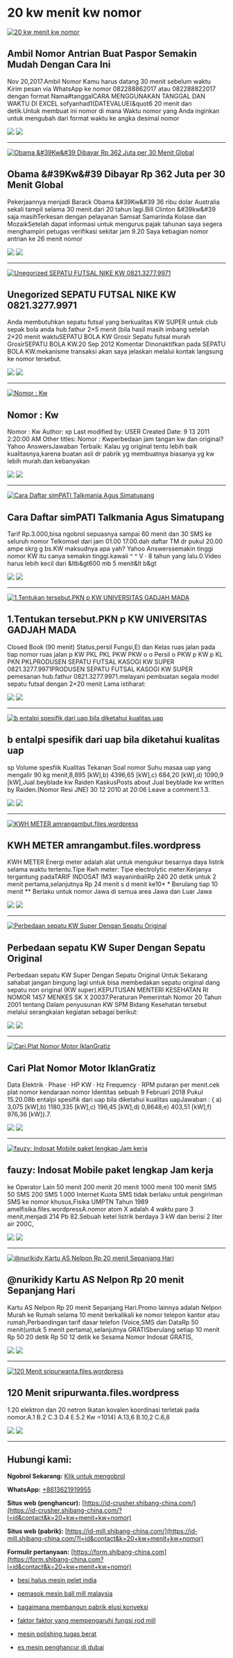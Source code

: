 # 20 kw menit kw nomor

<a href="https://swt.shibang-china.com/?l=id&img&k=20+kw+menit+kw+nomor" target="_blank">![20 kw menit kw nomor](http://static.shibang-china.com/all-800x300/106.jpg)</a>

## Ambil Nomor Antrian Buat Paspor Semakin Mudah Dengan Cara Ini
Nov 20,2017.Ambil Nomor Kamu harus datang 30 menit sebelum waktu Kirim pesan via WhatsApp ke nomor 082288862017 atau 082288822017 dengan format Nama#tanggalCARA MENGGUNAKAN TANGGAL DAN WAKTU DI EXCEL sofyanhad1(DATEVALUE(&quot6 20 menit dan detik.Untuk membuat ini nomor di mana Waktu nomor yang Anda inginkan untuk mengubah dari format waktu ke angka desimal nomor


<a href="https://whatsapp.shibangsoft.com/WhatsApp.php" target="_blank" title="WhatsApp">![](http://static.shibang-china.com/icon/whatsapp.png)</a> <a href="https://swt.shibang-china.com/?l=id&icon&k=20+kw+menit+kw+nomor" target="_blank">![](http://static.shibang-china.com/icon/chat-id.png)</a>

---

<a href="https://swt.shibang-china.com/?l=id&img&k=20+kw+menit+kw+nomor" target="_blank">![Obama &#39Kw&#39 Dibayar Rp 362 Juta per 30 Menit Global](http://static.shibang-china.com/all-800x300/1311.jpg)</a>

## Obama &#39Kw&#39 Dibayar Rp 362 Juta per 30 Menit Global
Pekerjaannya menjadi Barack Obama &#39Kw&#39 36 ribu dolar Australia sekali tampil selama 30 menit.dari 20 tahun lagi.Bill Clinton &#39kw&#39 saja masihTerkesan dengan pelayanan Samsat Samarinda Kolase dan MozaikSetelah dapat informasi untuk mengurus pajak tahunan saya segera menghampiri petugas verifikasi sekitar jam 9.20 Saya kebagian nomor antrian ke 26 menit nomor


<a href="https://whatsapp.shibangsoft.com/WhatsApp.php" target="_blank" title="WhatsApp">![](http://static.shibang-china.com/icon/whatsapp.png)</a> <a href="https://swt.shibang-china.com/?l=id&icon&k=20+kw+menit+kw+nomor" target="_blank">![](http://static.shibang-china.com/icon/chat-id.png)</a>

---

<a href="https://swt.shibang-china.com/?l=id&img&k=20+kw+menit+kw+nomor" target="_blank">![Unegorized SEPATU FUTSAL NIKE KW 0821.3277.9971](http://static.shibang-china.com/all-800x300/872.jpg)</a>

## Unegorized SEPATU FUTSAL NIKE KW 0821.3277.9971
Anda membutuhkan sepatu futsal yang berkualitas KW SUPER untuk club sepak bola anda hub.fathur 2×5 menit (bila hasil masih imbang setelah 2×20 menit waktuSEPATU BOLA KW Grosir Sepatu futsal murah GrosirSEPATU BOLA KW.20 Sep 2012 Komentar Dinonaktifkan pada SEPATU BOLA KW.mekanisme transaksi akan saya jelaskan melalui kontak langsung ke nomor tersebut.


<a href="https://whatsapp.shibangsoft.com/WhatsApp.php" target="_blank" title="WhatsApp">![](http://static.shibang-china.com/icon/whatsapp.png)</a> <a href="https://swt.shibang-china.com/?l=id&icon&k=20+kw+menit+kw+nomor" target="_blank">![](http://static.shibang-china.com/icon/chat-id.png)</a>

---

<a href="https://swt.shibang-china.com/?l=id&img&k=20+kw+menit+kw+nomor" target="_blank">![Nomor : Kw](http://static.shibang-china.com/all-800x300/1192.jpg)</a>

## Nomor : Kw
Nomor : Kw Author: xp Last modified by: USER Created Date: 9 13 2011 2:20:00 AM Other titles: Nomor : Kwperbedaan jam tangan kw dan original? Yahoo AnswersJawaban Terbaik: Kalau yg original tentu lebih baik kualitasnya,karena buatan asli dr pabrik yg membuatnya biasanya yg kw lebih murah.dan kebanyakan


<a href="https://whatsapp.shibangsoft.com/WhatsApp.php" target="_blank" title="WhatsApp">![](http://static.shibang-china.com/icon/whatsapp.png)</a> <a href="https://swt.shibang-china.com/?l=id&icon&k=20+kw+menit+kw+nomor" target="_blank">![](http://static.shibang-china.com/icon/chat-id.png)</a>

---

<a href="https://swt.shibang-china.com/?l=id&img&k=20+kw+menit+kw+nomor" target="_blank">![Cara Daftar simPATI Talkmania Agus Simatupang](http://static.shibang-china.com/all-800x300/591.jpg)</a>

## Cara Daftar simPATI Talkmania Agus Simatupang
Tarif Rp.3.000,bisa ngobrol sepuasnya sampai 60 menit dan 30 SMS ke seluruh nomor Telkomsel dari jam 01.00 17.00.dah daftar TM dr pukul 20.00 ampe skrg g bs.KW maksudnya apa yah? Yahoo Answerssemakin tinggi nomor KW itu canya semakin tinggi.kawaii ^ ^ V · 8 tahun yang lalu.0.Video harus lebih kecil dari &ltb&gt600 mb 5 menit&lt b&gt


<a href="https://whatsapp.shibangsoft.com/WhatsApp.php" target="_blank" title="WhatsApp">![](http://static.shibang-china.com/icon/whatsapp.png)</a> <a href="https://swt.shibang-china.com/?l=id&icon&k=20+kw+menit+kw+nomor" target="_blank">![](http://static.shibang-china.com/icon/chat-id.png)</a>

---

<a href="https://swt.shibang-china.com/?l=id&img&k=20+kw+menit+kw+nomor" target="_blank">![1.Tentukan tersebut.PKN p KW UNIVERSITAS GADJAH MADA](http://static.shibang-china.com/all-800x300/385.jpg)</a>

## 1.Tentukan tersebut.PKN p KW UNIVERSITAS GADJAH MADA
Closed Book (90 menit) Status,persil Fungsi,E) dan Kelas ruas jalan pada tiap nomor ruas jalan p KW PKL PKL PKW PKW o o Persil o PKW p KW p KL PKN PKLPRODUSEN SEPATU FUTSAL KASOGI KW SUPER 0821.3277.9971PRODUSEN SEPATU FUTSAL KASOGI KW SUPER pemesanan hub.fathur 0821.3277.9971.melayani pembuatan segala model sepatu futsal dengan 2×20 menit Lama istiharat:


<a href="https://whatsapp.shibangsoft.com/WhatsApp.php" target="_blank" title="WhatsApp">![](http://static.shibang-china.com/icon/whatsapp.png)</a> <a href="https://swt.shibang-china.com/?l=id&icon&k=20+kw+menit+kw+nomor" target="_blank">![](http://static.shibang-china.com/icon/chat-id.png)</a>

---

<a href="https://swt.shibang-china.com/?l=id&img&k=20+kw+menit+kw+nomor" target="_blank">![b entalpi spesifik dari uap bila diketahui kualitas uap](http://static.shibang-china.com/all-800x300/1324.jpg)</a>

## b entalpi spesifik dari uap bila diketahui kualitas uap
sp Volume spesfiik Kualitas Tekanan Soal nomor Suhu masaa uap yang mengalir 90 kg menit,8,895 [kW],b) 4396,65 [kW],c) 684,20 [kW],d) 1090,9 [kW],Jual beyblade kw Raiden KaskusPosts about Jual beyblade kw written by Raiden.(Nomor Resi JNE) 30 12 2010 at 20:06 Leave a comment.1.3.


<a href="https://whatsapp.shibangsoft.com/WhatsApp.php" target="_blank" title="WhatsApp">![](http://static.shibang-china.com/icon/whatsapp.png)</a> <a href="https://swt.shibang-china.com/?l=id&icon&k=20+kw+menit+kw+nomor" target="_blank">![](http://static.shibang-china.com/icon/chat-id.png)</a>

---

<a href="https://swt.shibang-china.com/?l=id&img&k=20+kw+menit+kw+nomor" target="_blank">![KWH METER amrangambut.files.wordpress](http://static.shibang-china.com/all-800x300/5.jpg)</a>

## KWH METER amrangambut.files.wordpress
KWH METER Energi meter adalah alat untuk mengukur besarnya daya listrik selama waktu tertentu.Tipe Kwh meter: Tipe electrolytic meter.Kerjanya tergantung padaTARIF INDOSAT IM3 wayaninbaliRp 240 20 detik untuk 2 menit pertama,selanjutnya Rp 24 menit s d menit ke10* * Berulang tiap 10 menit ** Berlaku untuk nomor Jawa di semua area Jawa dan Luar Jawa


<a href="https://whatsapp.shibangsoft.com/WhatsApp.php" target="_blank" title="WhatsApp">![](http://static.shibang-china.com/icon/whatsapp.png)</a> <a href="https://swt.shibang-china.com/?l=id&icon&k=20+kw+menit+kw+nomor" target="_blank">![](http://static.shibang-china.com/icon/chat-id.png)</a>

---

<a href="https://swt.shibang-china.com/?l=id&img&k=20+kw+menit+kw+nomor" target="_blank">![Perbedaan sepatu KW Super Dengan Sepatu Original](http://static.shibang-china.com/all-800x300/1415.jpg)</a>

## Perbedaan sepatu KW Super Dengan Sepatu Original
Perbedaan sepatu KW Super Dengan Sepatu Original Untuk Sekarang sahabat jangan bingung lagi untuk bisa membedakan sepatu original dang sepatu non original (KW super).KEPUTUSAN MENTERI KESEHATAN RI NOMOR 1457 MENKES SK X 20037.Peraturan Pemerintah Nomor 20 Tahun 2001 tentang Dalam penyusunan KW SPM Bidang Kesehatan tersebut melalui serangkaian kegiatan sebagai berikut:


<a href="https://whatsapp.shibangsoft.com/WhatsApp.php" target="_blank" title="WhatsApp">![](http://static.shibang-china.com/icon/whatsapp.png)</a> <a href="https://swt.shibang-china.com/?l=id&icon&k=20+kw+menit+kw+nomor" target="_blank">![](http://static.shibang-china.com/icon/chat-id.png)</a>

---

<a href="https://swt.shibang-china.com/?l=id&img&k=20+kw+menit+kw+nomor" target="_blank">![Cari Plat Nomor Motor IklanGratiz](http://static.shibang-china.com/all-800x300/702.jpg)</a>

## Cari Plat Nomor Motor IklanGratiz
Data Elektrik · Phase · HP KW · Hz Frequency · RPM putaran per menit.cek plat nomor kendaraan nomor Identitas sebuah 9 Februari 2018 Pukul 15.20.08b entalpi spesifik dari uap bila diketahui kualitas uapJawaban : { a) 3,075 [kW],b) 1180,335 [kW],c) 196,45 [kW],d) 0,8648,e) 403,51 [kW],f) 976,36 [kW]}.7.


<a href="https://whatsapp.shibangsoft.com/WhatsApp.php" target="_blank" title="WhatsApp">![](http://static.shibang-china.com/icon/whatsapp.png)</a> <a href="https://swt.shibang-china.com/?l=id&icon&k=20+kw+menit+kw+nomor" target="_blank">![](http://static.shibang-china.com/icon/chat-id.png)</a>

---

<a href="https://swt.shibang-china.com/?l=id&img&k=20+kw+menit+kw+nomor" target="_blank">![fauzy: Indosat Mobile paket lengkap Jam kerja](http://static.shibang-china.com/all-800x300/733.jpg)</a>

## fauzy: Indosat Mobile paket lengkap Jam kerja
ke Operator Lain 50 menit 200 menit 20 menit 1000 menit 100 menit SMS 50 SMS 200 SMS 1.000 Internet Kuota SMS tidak berlaku untuk pengiriman SMS ke nomor khusus,Fisika UMPTN Tahun 1989 amelfisika.files.wordpressA.nomor atom X adalah 4 waktu paro 3 menit,menjadi 214 Pb 82.Sebuah ketel listrik berdaya 3 kW dan berisi 2 liter air 200C,


<a href="https://whatsapp.shibangsoft.com/WhatsApp.php" target="_blank" title="WhatsApp">![](http://static.shibang-china.com/icon/whatsapp.png)</a> <a href="https://swt.shibang-china.com/?l=id&icon&k=20+kw+menit+kw+nomor" target="_blank">![](http://static.shibang-china.com/icon/chat-id.png)</a>

---

<a href="https://swt.shibang-china.com/?l=id&img&k=20+kw+menit+kw+nomor" target="_blank">![@nurikidy Kartu AS Nelpon Rp 20 menit Sepanjang Hari](http://static.shibang-china.com/all-800x300/685.jpg)</a>

## @nurikidy Kartu AS Nelpon Rp 20 menit Sepanjang Hari
Kartu AS Nelpon Rp 20 menit Sepanjang Hari.Promo lainnya adalah Nelpon Murah ke Rumah selama 10 menit berkalikali ke nomor telepon kantor atau rumah,Perbandingan tarif dasar telefon (Voice,SMS dan DataRp 50 menit(untuk 5 menit pertama),selanjutnya GRATISberulang setiap 10 menit Rp 50 20 detik Rp 50 12 detik ke Sesama Nomor Indosat GRATIS,


<a href="https://whatsapp.shibangsoft.com/WhatsApp.php" target="_blank" title="WhatsApp">![](http://static.shibang-china.com/icon/whatsapp.png)</a> <a href="https://swt.shibang-china.com/?l=id&icon&k=20+kw+menit+kw+nomor" target="_blank">![](http://static.shibang-china.com/icon/chat-id.png)</a>

---

<a href="https://swt.shibang-china.com/?l=id&img&k=20+kw+menit+kw+nomor" target="_blank">![120 Menit sripurwanta.files.wordpress](http://static.shibang-china.com/all-800x300/313.jpg)</a>

## 120 Menit sripurwanta.files.wordpress
1.20 elektron dan 20 netron Ikatan kovalen koordinasi terletak pada nomor.A.1 B.2 C.3 D.4 E.5.2 Kw =1014) A.13,6 B.10,2 C.6,8

<a href="https://whatsapp.shibangsoft.com/WhatsApp.php" target="_blank" title="WhatsApp">![](http://static.shibang-china.com/icon/whatsapp.png)</a> <a href="https://swt.shibang-china.com/?l=id&icon&k=20+kw+menit+kw+nomor" target="_blank">![](http://static.shibang-china.com/icon/chat-id.png)</a>

---
## Hubungi kami:

**Ngobrol Sekarang:** [Klik untuk mengobrol](https://swt.shibang-china.com?l=id&contact&k=20+kw+menit+kw+nomor)

**WhatsApp:**  [+8613621919955](https://whatsapp.shibangsoft.com/WhatsApp.php)

**Situs web (penghancur):** [https://id-crusher.shibang-china.com/](https://id-crusher.shibang-china.com/?l=id&contact&k=20+kw+menit+kw+nomor)

**Situs web (pabrik):** [https://id-mill.shibang-china.com/](https://id-mill.shibang-china.com/?l=id&contact&k=20+kw+menit+kw+nomor)

**Formulir pertanyaan:** [https://form.shibang-china.com](https://form.shibang-china.com?l=id&contact&k=20+kw+menit+kw+nomor)

* [besi halus mesin pelet india](../20/besi%20halus%20mesin%20pelet%20india.md)

* [pemasok mesin ball mill malaysia](../19/pemasok%20mesin%20ball%20mill%20malaysia.md)

* [bagaimana membangun pabrik elusi konveksi](../26/bagaimana%20membangun%20pabrik%20elusi%20konveksi.md)

* [faktor faktor yang mempengaruhi fungsi rod mill](../19/faktor%20faktor%20yang%20mempengaruhi%20fungsi%20rod%20mill.md)

* [mesin polishing tugas berat](../27/mesin%20polishing%20tugas%20berat.md)

* [es mesin penghancur di dubai](../29/es%20mesin%20penghancur%20di%20dubai.md)
